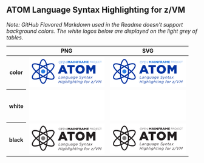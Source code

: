 ## ATOM Language Syntax Highlighting for z/VM

*Note: GitHub Flavored Markdown used in the Readme doesn't support background colors. The white logos below are displayed on the light grey of tables.*

<table class="logos-table">
	<thead>
		<tr>
			<th></th>
			<th>PNG</th>
			<th>SVG</th>
		</tr>
	</thead>	
    <tbody>
		<tr>
			<th>color</th>
			<td><a href="color/atom-color.png" download><img src="color/atom-color.png" width="200"></a></td>
			<td><a href="color/atom-color.svg" download><img src="color/atom-color.svg" width="200"></a></td>
		</tr>
		<tr>
			<th>white</th>
			<td><a href="white/atom-white.png" download><img src="white/atom-white.png" width="200"></a></td>
			<td><a href="white/atom-white.svg" download><img src="white/atom-white.svg" width="200"></a></td>
		</tr>
		<tr>
			<th>black</th>
			<td><a href="black/atom-black.png" download><img src="black/atom-black.png" width="200"></a></td>
			<td><a href="black/atom-black.svg" download><img src="black/atom-black.svg" width="200"></a></td>
		</tr>
	</tbody>	
</table>



